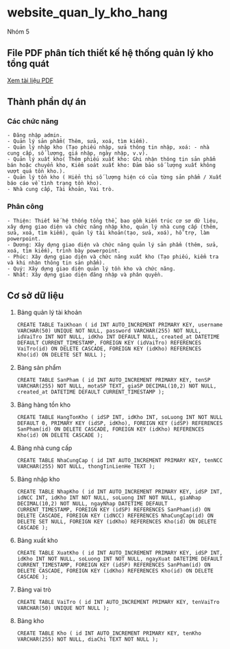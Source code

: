 # website_quan_ly_kho_hang
Nhóm 5

## File PDF phân tích thiết kế hệ thống quản lý kho tổng quát

[Xem tài liệu PDF](./Phân%20tích%20thiết%20kế%20hệ%20thống%20quản%20lý%20kho.pdf)

## Thành phần dự án
### Các chức năng

    - Đăng nhập admin.
    - Quản lý sản phẩm( Thêm, sửa, xoá, tìm kiếm).
    - Quản lý nhập kho (Tạo phiếu nhập, sửa thông tin nhập, xoá: - nhà cung cấp, số lượng, giá nhập, ngày nhập, v.v).
    - Quản lý xuất kho( Thêm phiếu xuất kho: Ghi nhận thông tin sản phẩm bán hoặc chuyển kho, Kiểm soát xuất kho: Đảm bảo số lượng xuất không vượt quá tồn kho.).
    - Quản lý tồn kho ( Hiển thị số lượng hiện có của từng sản phẩm / Xuất báo cáo về tình trạng tồn kho).
    - Nhà cung cấp, Tài khoản, Vai trò.

### Phân công

    - Thiện: Thiết kế hệ thống tổng thể, bao gồm kiến trúc cơ sơ dữ liệu, xây dựng giao diện và chức năng nhập kho, quản lý nhà cung cấp (thêm, sửa, xoá, tìm kiếm), quản lý tài khoản(tạo, sửa, xoá), hỗ trợ, làm powerpoint.
    - Dương: Xây dựng giao diện và chức năng quản lý sản phẩm (thêm, sửa, xoá, tìm kiếm), trình bày powerpoint.
    - Phúc: Xây dựng giao diện và chức năng xuất kho (Tạo phiếu, kiểm tra và khi nhận thông tin sản phẩm).
    - Quý: Xây dựng giao diện quản lý tồn kho và chức năng.
    - Nhất: Xây dựng giao diện đăng nhập và phân quyền.

## Cơ sở dữ liệu
1. Bảng quản lý tài khoản

    `CREATE TABLE TaiKhoan (
    id INT AUTO_INCREMENT PRIMARY KEY,
    username VARCHAR(50) UNIQUE NOT NULL,
    password VARCHAR(255) NOT NULL,
    idVaiTro INT NOT NULL,
    idKho INT DEFAULT NULL,
    created_at DATETIME DEFAULT CURRENT_TIMESTAMP,
    FOREIGN KEY (idVaiTro) REFERENCES VaiTro(id) ON DELETE CASCADE,
    FOREIGN KEY (idKho) REFERENCES Kho(id) ON DELETE SET NULL
    );`

2. Bảng sản phẩm

    `CREATE TABLE SanPham (
    id INT AUTO_INCREMENT PRIMARY KEY,
    tenSP VARCHAR(255) NOT NULL,
    motaSP TEXT,
    giaSP DECIMAL(10,2) NOT NULL,
    created_at DATETIME DEFAULT CURRENT_TIMESTAMP
    );`

3. Bảng hàng tồn kho

    `CREATE TABLE HangTonKho (
    idSP INT,
    idKho INT,
    soLuong INT NOT NULL DEFAULT 0,
    PRIMARY KEY (idSP, idKho),
    FOREIGN KEY (idSP) REFERENCES SanPham(id) ON DELETE CASCADE,
    FOREIGN KEY (idKho) REFERENCES Kho(id) ON DELETE CASCADE
    );`

4. Bảng nhà cung cấp

    `CREATE TABLE NhaCungCap (
    id INT AUTO_INCREMENT PRIMARY KEY,
    tenNCC VARCHAR(255) NOT NULL,
    thongTinLienHe TEXT
    );`

5. Bảng nhập kho

    `CREATE TABLE NhapKho (
    id INT AUTO_INCREMENT PRIMARY KEY,
    idSP INT,
    idNCC INT,
    idKho INT NOT NULL,
    soLuong INT NOT NULL,
    giaNhap DECIMAL(10,2) NOT NULL,
    ngayNhap DATETIME DEFAULT CURRENT_TIMESTAMP,
    FOREIGN KEY (idSP) REFERENCES SanPham(id) ON DELETE CASCADE,
    FOREIGN KEY (idNCC) REFERENCES NhaCungCap(id) ON DELETE SET NULL,
    FOREIGN KEY (idKho) REFERENCES Kho(id) ON DELETE CASCADE
    );`

6. Bảng xuất kho

    `CREATE TABLE XuatKho (
    id INT AUTO_INCREMENT PRIMARY KEY,
    idSP INT,
    idKho INT NOT NULL,
    soLuong INT NOT NULL,
    ngayXuat DATETIME DEFAULT CURRENT_TIMESTAMP,
    FOREIGN KEY (idSP) REFERENCES SanPham(id) ON DELETE CASCADE,
    FOREIGN KEY (idKho) REFERENCES Kho(id) ON DELETE CASCADE
    );`

7. Bảng vai trò

    `CREATE TABLE VaiTro (
    id INT AUTO_INCREMENT PRIMARY KEY,
    tenVaiTro VARCHAR(50) UNIQUE NOT NULL
    );`

8. Bảng kho

    `CREATE TABLE Kho (
    id INT AUTO_INCREMENT PRIMARY KEY,
    tenKho VARCHAR(255) NOT NULL,
    diaChi TEXT NOT NULL
    );`


